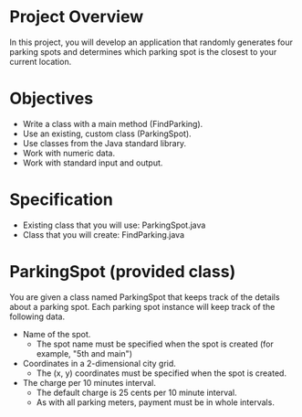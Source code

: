 # Project Overview
In this project, you will develop an application that randomly generates four parking spots
and determines which parking spot is the closest to your current location.

# Objectives

- Write a class with a main method (FindParking).
- Use an existing, custom class (ParkingSpot).
- Use classes from the Java standard library.
- Work with numeric data.
- Work with standard input and output.

# Specification

- Existing class that you will use: ParkingSpot.java
- Class that you will create: FindParking.java

# ParkingSpot (provided class)

You are given a class named ParkingSpot that keeps track of the details about a parking
spot. Each parking spot instance will keep track of the following data.

* Name of the spot.
	* The spot name must be specified when the spot is created (for example, "5th and main")
* Coordinates in a 2-dimensional city grid.
	* The (x, y) coordinates must be specified when the spot is created.
* The charge per 10 minutes interval.
	* The default charge is 25 cents per 10 minute interval. 
	* As with all parking meters, payment must be in whole intervals.

